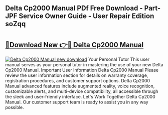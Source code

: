 ## Delta Cp2000 Manual PDf Free Download - Part-JPF Service Owner Guide - User Repair Edition soZqq

# <h2><a href="http://bc13470.oget.top/?id=Delta+Cp2000+Manual">🔗Download New 👉🔴 Delta Cp2000 Manual</a></h2>

[![Delta Cp2000 Manual new download](https://i.imgur.com/5g1atiW.png)](http://bc13470.oget.top/?id=Delta+Cp2000+Manual)
Your Personal Tutor This user manual serves as your personal tutor in mastering the use of your new Delta Cp2000 Manual. Important User Information Delta Cp2000 Manual Please review the user information section for details on warranty coverage, registration procedures, and customer support options. Delta Cp2000 Manual advanced features include augmented reality, voice recognition, customizable alerts, and multi-device compatibility, all accessible through the sleek and user-friendly interface. Let's Work Together Delta Cp2000 Manual. Our customer support team is ready to assist you in any way possible.
